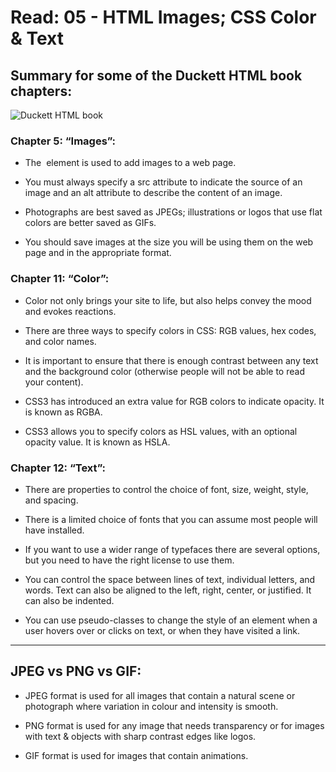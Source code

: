 # Read: 05 - HTML Images; CSS Color & Text

## Summary for some of the Duckett HTML book chapters:

![Duckett HTML book](https://images-na.ssl-images-amazon.com/images/I/31b4K-hFH-L._SX395_BO1,204,203,200_.jpg)

### Chapter 5: “Images”:

* The <img> element is used to add images to a web page.

* You must always specify a src attribute to indicate the source of an image and an alt attribute to describe the content of an image.

* Photographs are best saved as JPEGs; illustrations or logos that use flat colors are better saved as GIFs.

* You should save images at the size you will be using them on the web page and in the appropriate format.

### Chapter 11: “Color”:

* Color not only brings your site to life, but also helps convey the mood and evokes reactions.

* There are three ways to specify colors in CSS: RGB values, hex codes, and color names.

* It is important to ensure that there is enough contrast between any text and the background color (otherwise people will not be able to read your content).

* CSS3 has introduced an extra value for RGB colors to indicate opacity. It is known as RGBA.

* CSS3 allows you to specify colors as HSL values, with an optional opacity value. It is known as HSLA.

### Chapter 12: “Text”:

* There are properties to control the choice of font, size, weight, style, and spacing.

* There is a limited choice of fonts that you can assume most people will have installed.

* If you want to use a wider range of typefaces there are several options, but you need to have the right license to use them.

* You can control the space between lines of text, individual letters, and words. Text can also be aligned to the left, right, center, or justified. It can also be indented.

* You can use pseudo-classes to change the style of an element when a user hovers over or clicks on text, or when they have visited a link.

_______________________________________________________________________________________

## JPEG vs PNG vs GIF:

* JPEG format is used for all images that contain a natural scene or photograph where variation in colour and intensity is smooth.

* PNG format is used for any image that needs transparency or for images with text & objects with sharp contrast edges like logos.

* GIF format is used for images that contain animations.